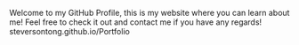 Welcome to my GitHub Profile, this is my website where you can learn about me! Feel free to check it out and contact me if you have any regards! <br> steversontong.github.io/Portfolio
